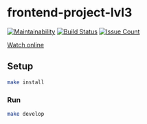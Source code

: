 # frontend-project-lvl3

[![Maintainability](https://api.codeclimate.com/v1/badges/0a6114c6c1d4465ede5b/maintainability)](https://codeclimate.com/github/Konstantin6487/frontend-project-lvl3/maintainability)
[![Build Status](https://travis-ci.com/Konstantin6487/frontend-project-lvl3.svg?branch=master)](https://travis-ci.com/Konstantin6487/frontend-project-lvl3)
[![Issue Count](https://codeclimate.com/github/hexlet-boilerplates/webpack-package/badges/issue_count.svg)](https://codeclimate.com/github/Konstantin6487/frontend-project-lvl3)

[Watch online](https://funny-night.surge.sh)

## Setup

```sh
make install
```

### Run

```sh
make develop
```
